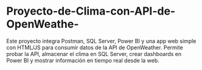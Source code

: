 # Proyecto-de-Clima-con-API-de-OpenWeathe-
Este proyecto integra Postman, SQL Server, Power BI y una app web simple con HTML/JS para consumir datos de la API de OpenWeather. Permite probar la API, almacenar el clima en SQL Server, crear dashboards en Power BI y mostrar información en tiempo real desde la web.
